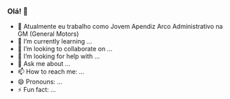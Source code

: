 ### Olá! 👋

- 🔭 Atualmente eu trabalho como Jovem Apendiz Arco Administrativo na GM (General Motors)
- 🌱 I’m currently learning ...
- 👯 I’m looking to collaborate on ...
- 🤔 I’m looking for help with ...
- 💬 Ask me about ...
- 📫 How to reach me: ...
- 😄 Pronouns: ...
- ⚡ Fun fact: ...

